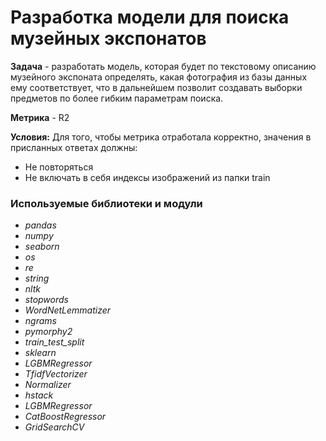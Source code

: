 # Разработка модели для поиска музейных экспонатов


**Задача** - разработать модель, которая будет по текстовому описанию музейного экспоната определять, какая фотография из базы данных ему соответствует, что в дальнейшем позволит создавать выборки предметов по более гибким параметрам поиска.

**Метрика** - R2

**Условия:** Для того, чтобы метрика отработала корректно, значения в присланных ответах должны:
 - Не повторяться
 - Не включать в себя индексы изображений из папки train

### **Используемые библиотеки и модули**
 - *pandas*
 - *numpy*
 - *seaborn*
 - *os*
 - *re*
 - *string*
 - *nltk*
 - *stopwords*
 - *WordNetLemmatizer*
 - *ngrams*
 - *pymorphy2*
 - *train_test_split*
 - *sklearn*
 - *LGBMRegressor*
 - *TfidfVectorizer*
 - *Normalizer*
 - *hstack*
 - *LGBMRegressor*
 - *CatBoostRegressor*
 - *GridSearchCV*
